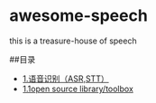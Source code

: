 # awesome-speech
this is a treasure-house of speech

##目录
* [1.语音识别（ASR,STT）](#1)
* [1.1open source library/toolbox](#1.1)
